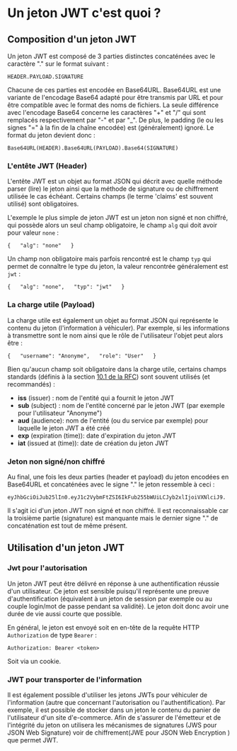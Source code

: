 # Un jeton JWT c'est quoi ?

## Composition d'un jeton JWT

Un jeton JWT est composé de 3 parties distinctes concaténées avec le caractère "." sur le format suivant :

`HEADER.PAYLOAD.SIGNATURE`

Chacune de ces parties est encodée en Base64URL. Base64URL est une variante de l'encodage Base64 adapté pour être transmis par URL et pour être compatible avec le format des noms de fichiers. La seule différence avec l'encodage Base64 concerne les caractères "+" et "/" qui sont remplacés respectivement par "-" et par "\_". De plus, le padding \(le ou les signes "=" à la fin de la chaîne encodée\) est \(généralement\) ignoré. Le format du jeton devient donc :

`Base64URL(HEADER).Base64URL(PAYLOAD).Base64(SIGNATURE)`

### L'entête JWT \(Header\)

L'entête JWT est un objet au format JSON qui décrit avec quelle méthode parser \(lire\) le jeton ainsi que la méthode de signature ou de chiffrement utilisée le cas échéant. Certains champs \(le terme 'claims' est souvent utilisé\) sont obligatoires.

L'exemple le plus simple de jeton JWT est un jeton non signé et non chiffré, qui possède alors un seul champ obligatoire, le champ `alg` qui doit avoir pour valeur `none` :

`{  
  "alg": "none"  
}`

Un champ non obligatoire mais parfois rencontré est le champ `typ` qui permet de connaître le type du jeton, la valeur rencontrée généralement est `jwt` :

`{  
  "alg": "none",  
  "typ": "jwt"  
}`

### La charge utile \(Payload\)

La charge utile est également un objet au format JSON qui représente le contenu du jeton \(l'information à véhiculer\). Par exemple, si les informations à transmettre sont le nom ainsi que le rôle de l'utilisateur l'objet peut alors être :

`{  
  "username": "Anonyme",  
  "role": "User"  
}`

Bien qu'aucun champ soit obligatoire dans la charge utile, certains champs standards \(définis à la section [10.1 de la RFC](https://tools.ietf.org/html/rfc7519#section-10.1)\) sont souvent utilisés \(et recommandés\) :

* **iss** \(issuer\) : nom de l'entité qui a fournit le jeton JWT
* **sub** \(subject\) : nom de l'entité concerné par le jeton JWT \(par exemple pour l'utilisateur "Anonyme"\)
* **aud** \(audience\):  nom de l'entité \(ou du service par exemple\) pour laquelle le jeton JWT a été créé
* **exp** \(expiration \(time\)\): date d'expiration du jeton JWT
* **iat** \(issued at \(time\)\): date de création du jeton JWT

### Jeton non signé/non chiffré

Au final, une fois les deux parties \(header et payload\) du jeton encodées en Base64URL et concaténées avec le signe "." le jeton ressemble à ceci :

`eyJhbGciOiJub25lIn0.eyJ1c2VybmFtZSI6IkFub255bWUiLCJyb2xlIjoiVXNlciJ9.`

Il s'agit ici d'un jeton JWT non signé et non chiffré. Il est reconnaissable car la troisième partie \(signature\) est manquante mais le dernier signe "." de concaténation est tout de même présent.

## Utilisation d'un jeton JWT

### Jwt pour l'autorisation

Un jeton JWT peut être délivré en réponse à une authentification réussie d'un utilisateur. Ce jeton est sensible puisqu'il représente une preuve d'authentification \(équivalent à un jeton de session par exemple ou au couple login/mot de passe pendant sa validité\). Le jeton doit donc avoir une durée de vie aussi courte que possible.

En général, le jeton est envoyé soit en en-tête de la requête HTTP `Authorization` de type `Bearer` :

`Authorization: Bearer <token>`

Soit via un cookie.

###  JWT pour transporter de l'information

Il est également possible d'utiliser les jetons JWTs pour véhiculer de l'information \(autre que concernant l'autorisation ou l'authentification\). Par exemple, il est possible de stocker dans un jeton le contenu du panier de l'utilisateur d'un site d'e-commerce. Afin de s'assurer de l'émetteur et de l'intégrité du jeton on utilisera les mécanismes de signatures \(JWS pour JSON Web Signature\) voir de chiffrement\(JWE pour JSON Web Encryption \) que permet JWT.

